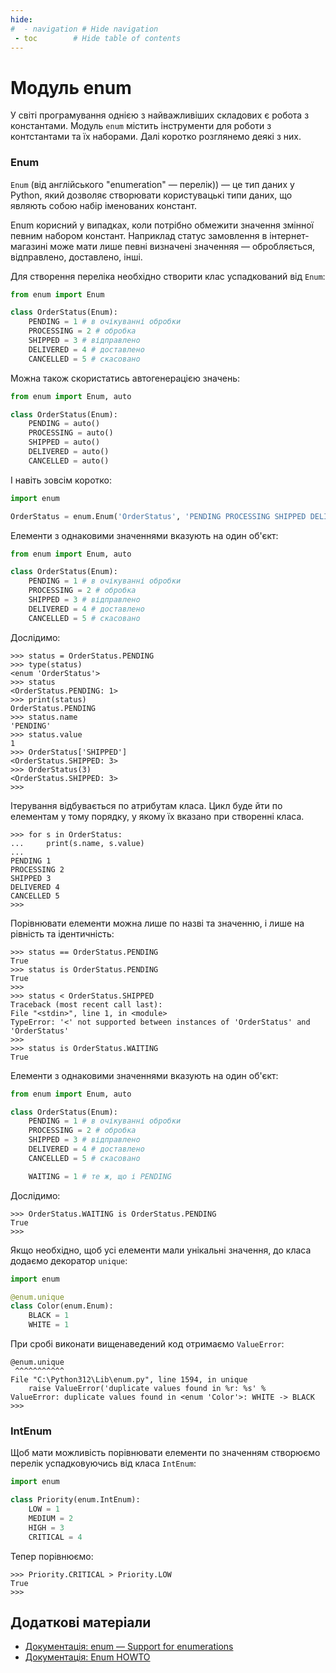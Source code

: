 ```yaml
---
hide:
#  - navigation # Hide navigation
 - toc        # Hide table of contents
---
```


# Модуль enum

У світі програмування однією з найважливіших складових є робота з константами. 
Модуль `enum` містить інструменти для роботи з контстантами та їх наборами. 
Далі коротко розглянемо деякі з них.

### Enum

`Enum` (від англійського "enumeration" — перелік)) — це тип даних у Python, який дозволяє створювати користувацькі типи даних, що являють собою набір іменованих констант. 

Enum корисний у випадках, коли потрібно обмежити значення змінної певним набором констант. 
Наприклад статус замовлення в інтернет-магазині може мати лише певні визначені значенняя — обробляється, відправлено, доставлено, інші.

Для створення переліка необхідно створити клас успадкований від `Enum`:

```python
from enum import Enum

class OrderStatus(Enum):
    PENDING = 1 # в очікуванні обробки
    PROCESSING = 2 # обробка
    SHIPPED = 3 # відправлено
    DELIVERED = 4 # доставлено
    CANCELLED = 5 # скасовано
```

Можна також скористатись автогенерацією значень:

```python
from enum import Enum, auto

class OrderStatus(Enum):
    PENDING = auto()
    PROCESSING = auto()
    SHIPPED = auto()
    DELIVERED = auto()
    CANCELLED = auto()
```

І навіть зовсім коротко:

```python
import enum

OrderStatus = enum.Enum('OrderStatus', 'PENDING PROCESSING SHIPPED DELIVERED CANCELLED')
```

Елементи з однаковими значеннями вказують на один об'єкт:

```python
from enum import Enum, auto

class OrderStatus(Enum):
    PENDING = 1 # в очікуванні обробки
    PROCESSING = 2 # обробка
    SHIPPED = 3 # відправлено
    DELIVERED = 4 # доставлено
    CANCELLED = 5 # скасовано
```


Дослідимо:

    >>> status = OrderStatus.PENDING
    >>> type(status)
    <enum 'OrderStatus'>
    >>> status
    <OrderStatus.PENDING: 1>
    >>> print(status)
    OrderStatus.PENDING
    >>> status.name
    'PENDING'
    >>> status.value
    1
    >>> OrderStatus['SHIPPED']
    <OrderStatus.SHIPPED: 3>
    >>> OrderStatus(3)
    <OrderStatus.SHIPPED: 3>
    >>>

Ітерування відбувається по атрибутам класа. 
Цикл буде йти по елементам у тому порядку, у якому їх вказано при створенні класа. 

    >>> for s in OrderStatus:
    ...     print(s.name, s.value)
    ...
    PENDING 1
    PROCESSING 2
    SHIPPED 3
    DELIVERED 4
    CANCELLED 5
    >>>

Порівнювати елементи можна лише по назві та значенню, 
і лише на рівність та ідентичність:

    >>> status == OrderStatus.PENDING
    True
    >>> status is OrderStatus.PENDING
    True
    >>>
    >>> status < OrderStatus.SHIPPED
    Traceback (most recent call last):
    File "<stdin>", line 1, in <module>
    TypeError: '<' not supported between instances of 'OrderStatus' and 'OrderStatus'
    >>>
    >>> status is OrderStatus.WAITING
    True

Елементи з однаковими значеннями вказують на один об'єкт:

```python
from enum import Enum, auto

class OrderStatus(Enum):
    PENDING = 1 # в очікуванні обробки
    PROCESSING = 2 # обробка
    SHIPPED = 3 # відправлено
    DELIVERED = 4 # доставлено
    CANCELLED = 5 # скасовано

    WAITING = 1 # те ж, що і PENDING
```

Дослідимо:

    >>> OrderStatus.WAITING is OrderStatus.PENDING
    True
    >>>

Якщо необхідно, щоб усі елементи мали унікальні значення, до класа додаємо декоратор `unique`:

```python
import enum

@enum.unique
class Color(enum.Enum):
    BLACK = 1
    WHITE = 1
```

При сробі виконати вищенаведений код отримаємо `ValueError`:

    @enum.unique
     ^^^^^^^^^^^
    File "C:\Python312\Lib\enum.py", line 1594, in unique
        raise ValueError('duplicate values found in %r: %s' %
    ValueError: duplicate values found in <enum 'Color'>: WHITE -> BLACK
    >>>

### IntEnum

Щоб мати можливість порівнювати елементи по значенням створюємо перелік успадковуючись від класа `IntEnum`:

```python
import enum

class Priority(enum.IntEnum):
    LOW = 1
    MEDIUM = 2
    HIGH = 3
    CRITICAL = 4
```

Тепер порівнюємо:

    >>> Priority.CRITICAL > Priority.LOW
    True
    >>>

## Додаткові матеріали

- [Документація: enum — Support for enumerations](https://docs.python.org/3/library/enum.html)
- [Документація: Enum HOWTO](https://docs.python.org/3/howto/enum.html#enum-basic-tutorial)
